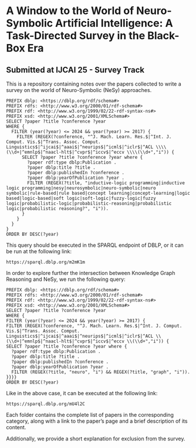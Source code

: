 # A Window to the World of Neuro-Symbolic Artificial Intelligence: A Task-Directed Survey in the Black-Box Era
## Submitted at IJCAI 25 - Survey Track
This is a repository containing notes over the papers collected to write a survey on the world of Neuro-Symbolic (NeSy) approaches.

```sparql
PREFIX dblp: <https://dblp.org/rdf/schema#>
PREFIX rdfs: <http://www.w3.org/2000/01/rdf-schema#>
PREFIX rdf: <http://www.w3.org/1999/02/22-rdf-syntax-ns#>
PREFIX xsd: <http://www.w3.org/2001/XMLSchema#>
SELECT ?paper ?title ?conference ?year
WHERE {
  FILTER (year(?year) <= 2024 && year(?year) >= 2017) {
    FILTER (REGEX(?conference, "^J. Mach. Learn. Res.$|^Int. J. Comput. Vis.$|^Trans. Assoc. Comput. Linguistics$|^ijcai$|^aaai$|^neurips$|^icml$|^iclr$|^ACL \\\\(\\d+|^emnlp$|^naacl-hlt$|^cvpr$|^iccv$|^eccv \\\\(\\d+","i")) {
      SELECT ?paper ?title ?conference ?year where {
        ?paper rdf:type dblp:Publication .
        ?paper dblp:title ?title .
        ?paper dblp:publishedIn ?conference .
        ?paper dblp:yearOfPublication ?year .
        FILTER (REGEX(?title, "inductive-logic programming|inductive logic programming|nesy|neurosymbolic|neuro-symbolic|neuro symbolic|rule-based|rule based|concept learning|concept-learning|logic based|logic-based|soft logic|soft-logic|fuzzy-logic|fuzzy logic|probabilistic-logic|probabilistic-reasoning|probabilistic logic|probabilistic reasoning?", "i")).
      }
    }
  }
}
ORDER BY DESC(?year)
```

This query should be executed in the SPARQL endpoint of DBLP, or it can be run at the following link:

```
https://sparql.dblp.org/m2mK1m
```

In order to explore further the intersection between Knowledge Graph Reasoning and NeSy, we run the following query:
```sparql
PREFIX dblp: <https://dblp.org/rdf/schema#>
PREFIX rdfs: <http://www.w3.org/2000/01/rdf-schema#>
PREFIX rdf: <http://www.w3.org/1999/02/22-rdf-syntax-ns#>
PREFIX xsd: <http://www.w3.org/2001/XMLSchema#>
SELECT ?paper ?title ?conference ?year
WHERE {
FILTER (year(?year) <= 2024 && year(?year) >= 2017) {
FILTER (REGEX(?conference, "^J. Mach. Learn. Res.$|^Int. J. Comput. Vis.$|^Trans. Assoc. Comput. Linguistics$|^ijcai$|^aaai$|^neurips$|^icml$|^iclr$|^ACL \\(\\d+|^emnlp$|^naacl-hlt$|^cvpr$|^iccv$|^eccv \\(\\d+","i")) {
SELECT ?paper ?title ?conference ?year where {
  ?paper rdf:type dblp:Publication .
  ?paper dblp:title ?title .
  ?paper dblp:publishedIn ?conference .
  ?paper dblp:yearOfPublication ?year .
  FILTER (REGEX(?title, "neuro", "i") && REGEX(?title, "graph", "i")).
}}}}
ORDER BY DESC(?year)
```

Like in the above case, it can be executed at the following link:

```
https://sparql.dblp.org/mU4l2C
```


Each folder contains the complete list of papers in the corresponding category, along with a link to the paper’s page and a brief description of its content. 

Additionally, we provide a short explanation for exclusion from the survey.
